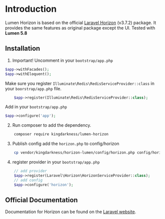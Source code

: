 # Introduction
Lumen Horizon is based on the official [Laravel Horizon](https://github.com/laravel/horizon) (v3.7.2) package.
It provides the same features as original package except the UI.
Tested with **Lumen 5.8**

## Installation
1. Important!
Uncomment in your `bootstrap/app.php`
```php
$app->withFacades();
$app->withEloquent();
```

Make sure you register `Illuminate\Redis\RedisServiceProvider::class` in your `boorstrap/app.php` file.
```php
    $app->register(Illuminate\Redis\RedisServiceProvider::class);
```

Add in your `bootstrap/app.php`
```php
$app->configure('app');
```

2. Run composer to add the dependency.
```bash
    composer require kingdarkness/lumen-horizon
```

3. Publish config
add the `horizon.php` to config/horizon
```bash
    cp vendor/kingdarkness/horizon-lumen/config/horizon.php config/horizon.php
```

4. register provider in your `bootstrap/app.php`
```php
    // add provider
    $app->register(Laravel\Horizon\HorizonServiceProvider::class);
    // add config
    $app->configure('horizon');
```

## Official Documentation

Documentation for Horizon can be found on the [Laravel website](https://laravel.com/docs/horizon).